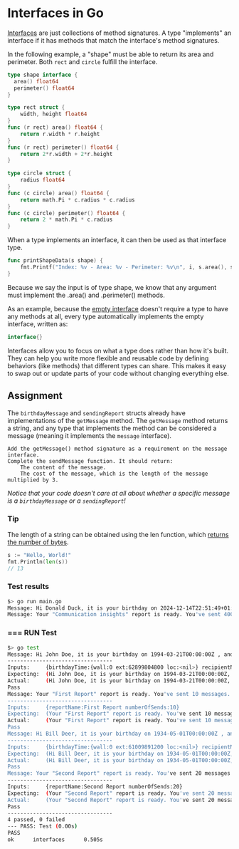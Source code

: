 # Interfaces in Go

[Interfaces](https://go.dev/tour/methods/9) are just collections of method signatures. A type "implements" an interface if it has methods that match the interface's method signatures.

In the following example, a "shape" must be able to return its area and perimeter. Both `rect` and `circle` fulfill the interface.
```go
type shape interface {
  area() float64
  perimeter() float64
}

type rect struct {
    width, height float64
}
func (r rect) area() float64 {
    return r.width * r.height
}
func (r rect) perimeter() float64 {
    return 2*r.width + 2*r.height
}

type circle struct {
    radius float64
}
func (c circle) area() float64 {
    return math.Pi * c.radius * c.radius
}
func (c circle) perimeter() float64 {
    return 2 * math.Pi * c.radius
}
```
When a type implements an interface, it can then be used as that interface type.
```go
func printShapeData(s shape) {
	fmt.Printf("Index: %v - Area: %v - Perimeter: %v\n", i, s.area(), s.perimeter())
}
```
Because we say the input is of type shape, we know that any argument must implement the .area() and .perimeter() methods.

As an example, because the [empty interface](https://go.dev/tour/methods/14) doesn't require a type to have any methods at all, every type automatically implements the empty interface, written as:
```go
interface{}
```
Interfaces allow you to focus on what a type does rather than how it's built. They can help you write more flexible and reusable code by defining behaviors (like methods) that different types can share. This makes it easy to swap out or update parts of your code without changing everything else.
## Assignment

The `birthdayMessage` and `sendingReport` structs already have implementations of the `getMessage` method. The `getMessage` method returns a string, and any type that implements the method can be considered a message (meaning it implements the `message` interface).

    Add the getMessage() method signature as a requirement on the message interface.
    Complete the sendMessage function. It should return:
        The content of the message.
        The cost of the message, which is the length of the message multiplied by 3.

_Notice that your code doesn't care at all about whether a specific message is a `birthdayMessage` or a `sendingReport`!_
### Tip

The length of a string can be obtained using the len function, which [returns the number of bytes](https://pkg.go.dev/builtin#len).
```go
s := "Hello, World!"
fmt.Println(len(s))
// 13
```

### Test results
```bash
$> go run main.go
Message: Hi Donald Duck, it is your birthday on 2024-12-14T22:51:49+01:00 , and it cost you (in cents): 192
Message: Your "Communication insights" report is ready. You've sent 400 messages. , and it cost you (in cents): 216
```
### === RUN Test
```bash
$> go test
Message: Hi John Doe, it is your birthday on 1994-03-21T00:00:00Z , and it cost you (in cents): 168
---------------------------------
Inputs:     {birthdayTime:{wall:0 ext:62899804800 loc:<nil>} recipientName:John Doe}
Expecting:  (Hi John Doe, it is your birthday on 1994-03-21T00:00:00Z, 168)
Actual:     (Hi John Doe, it is your birthday on 1994-03-21T00:00:00Z, 168)
Pass
Message: Your "First Report" report is ready. You've sent 10 messages. , and it cost you (in cents): 183
---------------------------------
Inputs:     {reportName:First Report numberOfSends:10}
Expecting:  (Your "First Report" report is ready. You've sent 10 messages., 183)
Actual:     (Your "First Report" report is ready. You've sent 10 messages., 183)
Pass
Message: Hi Bill Deer, it is your birthday on 1934-05-01T00:00:00Z , and it cost you (in cents): 171
---------------------------------
Inputs:     {birthdayTime:{wall:0 ext:61009891200 loc:<nil>} recipientName:Bill Deer}
Expecting:  (Hi Bill Deer, it is your birthday on 1934-05-01T00:00:00Z, 171)
Actual:     (Hi Bill Deer, it is your birthday on 1934-05-01T00:00:00Z, 171)
Pass
Message: Your "Second Report" report is ready. You've sent 20 messages. , and it cost you (in cents): 186
---------------------------------
Inputs:     {reportName:Second Report numberOfSends:20}
Expecting:  (Your "Second Report" report is ready. You've sent 20 messages., 186)
Actual:     (Your "Second Report" report is ready. You've sent 20 messages., 186)
Pass
---------------------------------
4 passed, 0 failed
--- PASS: Test (0.00s)
PASS
ok      interfaces      0.505s
```